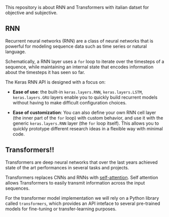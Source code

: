 This repository is about RNN and Transformers with italian datset for objective and subjective.
## RNN
Recurrent neural networks (RNN) are a class of neural networks that is powerful for
modeling sequence data such as time series or natural language.

Schematically, a RNN layer uses a `for` loop to iterate over the timesteps of a
sequence, while maintaining an internal state that encodes information about the
timesteps it has seen so far.

The Keras RNN API is designed with a focus on:

- **Ease of use**: the built-in `keras.layers.RNN`, `keras.layers.LSTM`,
`keras.layers.GRU` layers enable you to quickly build recurrent models without
having to make difficult configuration choices.

- **Ease of customization**: You can also define your own RNN cell layer (the inner
part of the `for` loop) with custom behavior, and use it with the generic
`keras.layers.RNN` layer (the `for` loop itself). This allows you to quickly
prototype different research ideas in a flexible way with minimal code.

## Transformers!!


Transformers are deep neural networks that over the last years achieved state of the art performances in several tasks and projects.

Transformers replaces CNNs and RNNs with [self-attention](https://developers.google.com/machine-learning/glossary#self-attention). Self attention allows Transformers to easily transmit information across the input sequences.

For the transformer model implementation we will rely on a Python library called `transformers`, which provides an API inteface to several pre-trained models for fine-tuning or transfer-learning purposes.
